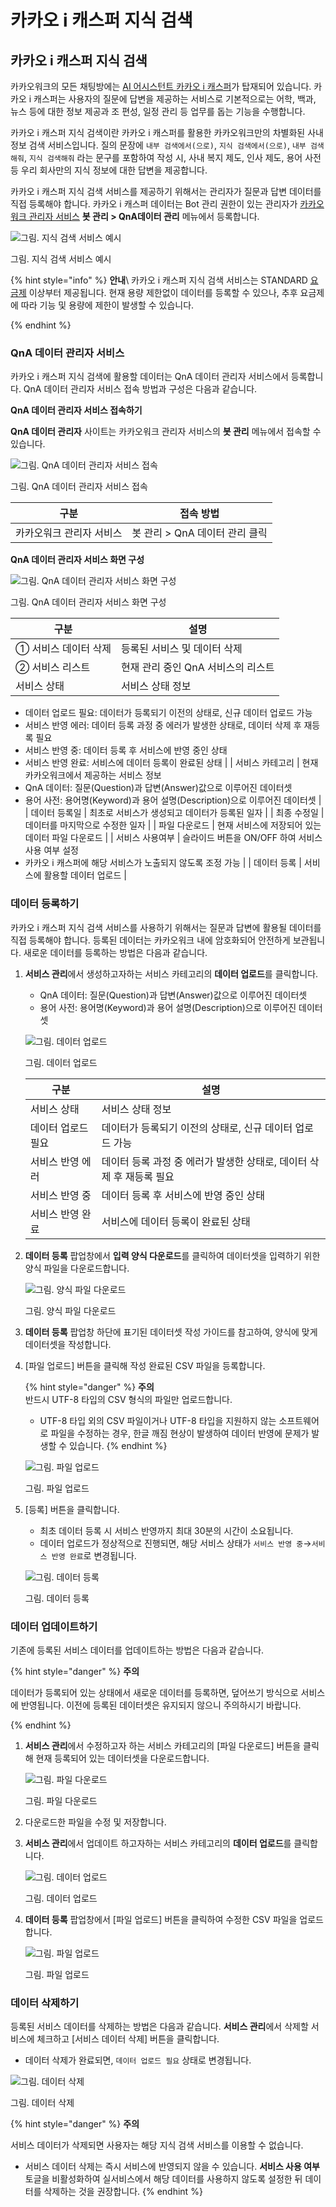 # 카카오 i 캐스퍼 지식 검색

## 카카오 i 캐스퍼 지식 검색



카카오워크의 모든 채팅방에는 [AI 어시스턴트 카카오 i 캐스퍼](https://kakaowork.oopy.io/user/kasper)가 탑재되어 있습니다. 카카오 i 캐스퍼는 사용자의 질문에 답변을 제공하는 서비스로 기본적으로는 어학, 백과, 뉴스 등에 대한 정보 제공과 조 편성, 일정 관리 등 업무를 돕는 기능을 수행합니다.

카카오 i 캐스퍼 지식 검색이란 카카오 i 캐스퍼를 활용한 카카오워크만의 차별화된 사내 정보 검색 서비스입니다. 질의 문장에 `내부 검색에서(으로)`, `지식 검색에서(으로)`, `내부 검색해줘`, `지식 검색해줘` 라는 문구를 포함하여 작성 시, 사내 복지 제도, 인사 제도, 용어 사전 등 우리 회사만의 지식 정보에 대한 답변을 제공합니다.

카카오 i 캐스퍼 지식 검색 서비스를 제공하기 위해서는 관리자가 질문과 답변 데이터를 직접 등록해야 합니다. 카카오 i 캐스퍼 데이터는 Bot 관리 권한이 있는 관리자가 [카카오워크 관리자 서비스](https://admin.kakaowork.com/) **봇 관리 > QnA데이터 관리** 메뉴에서 등록합니다.

![그림. 지식 검색 서비스 예시](https://s3-us-west-2.amazonaws.com/secure.notion-static.com/b9824456-3684-4fa4-b7d0-404341db0250/%E1%84%8C%E1%85%B5%E1%84%89%E1%85%B5%E1%86%A8\_%E1%84%80%E1%85%A5%E1%86%B7%E1%84%89%E1%85%A2%E1%86%A8\_%E1%84%89%E1%85%A5%E1%84%87%E1%85%B5%E1%84%89%E1%85%B3\_%E1%84%8B%E1%85%A8%E1%84%89%E1%85%B5.png)

그림. 지식 검색 서비스 예시

{% hint style="info" %}
**안내**\ 카카오 i 캐스퍼 지식 검색 서비스는 STANDARD [요금제](https://www.kakaowork.com/pricing) 이상부터 제공됩니다. 현재 용량 제한없이 데이터를 등록할 수 있으나, 추후 요금제에 따라 기능 및 용량에 제한이 발생할 수 있습니다.

{% endhint %}

### QnA 데이터 관리자 서비스

카카오 i 캐스퍼 지식 검색에 활용할 데이터는 QnA 데이터 관리자 서비스에서 등록합니다. QnA 데이터 관리자 서비스 접속 방법과 구성은 다음과 같습니다.

**QnA 데이터 관리자 서비스 접속하기**

**QnA 데이터 관리자** 사이트는 카카오워크 관리자 서비스의 **봇 관리** 메뉴에서 접속할 수 있습니다.

![그림. QnA 데이터 관리자 서비스 접속](https://s3-us-west-2.amazonaws.com/secure.notion-static.com/78b295ed-1a68-4929-81c7-3384eaff4791/QnA\_%E1%84%83%E1%85%A6%E1%84%8B%E1%85%B5%E1%84%90%E1%85%A5\_%E1%84%80%E1%85%AA%E1%86%AB%E1%84%85%E1%85%B5%E1%84%8C%E1%85%A1\_%E1%84%89%E1%85%A5%E1%84%87%E1%85%B5%E1%84%89%E1%85%B3\_%E1%84%8C%E1%85%A5%E1%86%B8%E1%84%89%E1%85%A9%E1%86%A8.png)

그림. QnA 데이터 관리자 서비스 접속

| 구분            | 접속 방법                |
| ------------- | -------------------- |
| 카카오워크 관리자 서비스 | 봇 관리 > QnA 데이터 관리 클릭 |

**QnA 데이터 관리자 서비스 화면 구성**

![그림. QnA 데이터 관리자 서비스 화면 구성](https://s3-us-west-2.amazonaws.com/secure.notion-static.com/7c2d32f8-e665-48ab-a35a-0a0a59e1f172/QnA\_%E1%84%83%E1%85%A6%E1%84%8B%E1%85%B5%E1%84%90%E1%85%A5\_%E1%84%80%E1%85%AA%E1%86%AB%E1%84%85%E1%85%B5%E1%84%8C%E1%85%A1\_%E1%84%89%E1%85%A5%E1%84%87%E1%85%B5%E1%84%89%E1%85%B3\_%E1%84%80%E1%85%AE%E1%84%89%E1%85%A5%E1%86%BC.png)

그림. QnA 데이터 관리자 서비스 화면 구성

| 구분           | 설명                    |
| ------------ | --------------------- |
| ① 서비스 데이터 삭제 | 등록된 서비스 및 데이터 삭제      |
| ② 서비스 리스트    | 현재 관리 중인 QnA 서비스의 리스트 |
| 서비스 상태       | 서비스 상태 정보             |

* 데이터 업로드 필요: 데이터가 등록되기 이전의 상태로, 신규 데이터 업로드 가능
* 서비스 반영 에러: 데이터 등록 과정 중 에러가 발생한 상태로, 데이터 삭제 후 재등록 필요
* 서비스 반영 중: 데이터 등록 후 서비스에 반영 중인 상태
* 서비스 반영 완료: 서비스에 데이터 등록이 완료된 상태 | | 서비스 카테고리 | 현재 카카오워크에서 제공하는 서비스 정보
* QnA 데이터: 질문(Question)과 답변(Answer)값으로 이루어진 데이터셋
* 용어 사전: 용어명(Keyword)과 용어 설명(Description)으로 이루어진 데이터셋 | | 데이터 등록일 | 최초로 서비스가 생성되고 데이터가 등록된 일자 | | 최종 수정일 | 데이터를 마지막으로 수정한 일자 | | 파일 다운로드 | 현재 서비스에 저장되어 있는 데이터 파일 다운로드 | | 서비스 사용여부 | 슬라이드 버튼을 ON/OFF 하여 서비스 사용 여부 설정
* 카카오 i 캐스퍼에 해당 서비스가 노출되지 않도록 조정 가능 | | 데이터 등록 | 서비스에 활용할 데이터 업로드 |

### 데이터 등록하기

카카오 i 캐스퍼 지식 검색 서비스를 사용하기 위해서는 질문과 답변에 활용될 데이터를 직접 등록해야 합니다. 등록된 데이터는 카카오워크 내에 암호화되어 안전하게 보관됩니다. 새로운 데이터를 등록하는 방법은 다음과 같습니다.

1.  **서비스 관리**에서 생성하고자하는 서비스 카테고리의 **데이터 업로드**를 클릭합니다.

    * QnA 데이터: 질문(Question)과 답변(Answer)값으로 이루어진 데이터셋
    * 용어 사전: 용어명(Keyword)과 용어 설명(Description)으로 이루어진 데이터셋

    ![그림. 데이터 업로드](https://s3-us-west-2.amazonaws.com/secure.notion-static.com/1f08d102-adcb-430d-8c4c-3c760deeab29/%E1%84%83%E1%85%A6%E1%84%8B%E1%85%B5%E1%84%90%E1%85%A5\_%E1%84%8B%E1%85%A5%E1%86%B8%E1%84%85%E1%85%A9%E1%84%83%E1%85%B3.png)

    그림. 데이터 업로드

    | 구분         | 설명                                       |
    | ---------- | ---------------------------------------- |
    | 서비스 상태     | 서비스 상태 정보                                |
    | 데이터 업로드 필요 | 데이터가 등록되기 이전의 상태로, 신규 데이터 업로드 가능         |
    | 서비스 반영 에러  | 데이터 등록 과정 중 에러가 발생한 상태로, 데이터 삭제 후 재등록 필요 |
    | 서비스 반영 중   | 데이터 등록 후 서비스에 반영 중인 상태                   |
    | 서비스 반영 완료  | 서비스에 데이터 등록이 완료된 상태                      |
2.  **데이터 등록** 팝업창에서 **입력 양식 다운로드**를 클릭하여 데이터셋을 입력하기 위한 양식 파일을 다운로드합니다.

    ![그림. 양식 파일 다운로드](https://s3-us-west-2.amazonaws.com/secure.notion-static.com/2fdc2512-eeea-416c-9599-1ab038997078/%E1%84%8B%E1%85%A3%E1%86%BC%E1%84%89%E1%85%B5%E1%86%A8\_%E1%84%91%E1%85%A1%E1%84%8B%E1%85%B5%E1%86%AF\_%E1%84%83%E1%85%A1%E1%84%8B%E1%85%AE%E1%86%AB%E1%84%85%E1%85%A9%E1%84%83%E1%85%B3.png)

    그림. 양식 파일 다운로드
3. **데이터 등록** 팝업창 하단에 표기된 데이터셋 작성 가이드를 참고하여, 양식에 맞게 데이터셋을 작성합니다.
4.  [파일 업로드] 버튼을 클릭해 작성 완료된 CSV 파일을 등록합니다.

    {% hint style="danger" %}
**주의**<br> 반드시 UTF-8 타입의 CSV 형식의 파일만 업로드합니다.

    * UTF-8 타입 외의 CSV 파일이거나 UTF-8 타입을 지원하지 않는 소프트웨어로 파일을 수정하는 경우, 한글 깨짐 현상이 발생하여 데이터 반영에 문제가 발생할 수 있습니다. {% endhint %}

    ![그림. 파일 업로드](https://s3-us-west-2.amazonaws.com/secure.notion-static.com/dd21cc03-96e1-4774-9eaf-c5fcc10db616/%E1%84%91%E1%85%A1%E1%84%8B%E1%85%B5%E1%86%AF\_%E1%84%8B%E1%85%A5%E1%86%B8%E1%84%85%E1%85%A9%E1%84%83%E1%85%B3.png)

    그림. 파일 업로드
5.  [등록] 버튼을 클릭합니다.

    * 최초 데이터 등록 시 서비스 반영까지 최대 30분의 시간이 소요됩니다.
    * 데이터 업로드가 정상적으로 진행되면, 해당 서비스 상태가 `서비스 반영 중`→`서비스 반영 완료`로 변경됩니다.

    ![그림. 데이터 등록](https://s3-us-west-2.amazonaws.com/secure.notion-static.com/ce39ce3b-58fe-425a-a2eb-4244e64ce08c/%E1%84%91%E1%85%A1%E1%84%8B%E1%85%B5%E1%86%AF\_%E1%84%8B%E1%85%A5%E1%86%B8%E1%84%85%E1%85%A9%E1%84%83%E1%85%B3.png)

    그림. 데이터 등록

### 데이터 업데이트하기

기존에 등록된 서비스 데이터를 업데이트하는 방법은 다음과 같습니다.

{% hint style="danger" %}
**주의**<br>

데이터가 등록되어 있는 상태에서 새로운 데이터를 등록하면, 덮어쓰기 방식으로 서비스에 반영됩니다. 이전에 등록된 데이터셋은 유지되지 않으니 주의하시기 바랍니다.

{% endhint %}

1.  **서비스 관리**에서 수정하고자 하는 서비스 카테고리의 [파일 다운로드] 버튼을 클릭해 현재 등록되어 있는 데이터셋을 다운로드합니다.

    ![그림. 파일 다운로드](https://s3-us-west-2.amazonaws.com/secure.notion-static.com/87e46851-3806-4f51-a3e7-0c483311238a/%E1%84%91%E1%85%A1%E1%84%8B%E1%85%B5%E1%86%AF\_%E1%84%83%E1%85%A1%E1%84%8B%E1%85%AE%E1%86%AB%E1%84%85%E1%85%A9%E1%84%83%E1%85%B3.png)

    그림. 파일 다운로드
2. 다운로드한 파일을 수정 및 저장합니다.
3.  **서비스 관리**에서 업데이트 하고자하는 서비스 카테고리의 **데이터 업로드**를 클릭합니다.

    ![그림. 데이터 업로드](https://s3-us-west-2.amazonaws.com/secure.notion-static.com/05a8ed74-f155-4e22-a3d7-c45317989808/%E1%84%83%E1%85%A6%E1%84%8B%E1%85%B5%E1%84%90%E1%85%A5\_%E1%84%8B%E1%85%A5%E1%86%B8%E1%84%85%E1%85%A9%E1%84%83%E1%85%B3.png)

    그림. 데이터 업로드
4.  **데이터 등록** 팝업창에서 [파일 업로드] 버튼을 클릭하여 수정한 CSV 파일을 업로드합니다.

    ![그림. 파일 업로드](https://s3-us-west-2.amazonaws.com/secure.notion-static.com/47c1fd0c-7a20-4bcd-a38c-66226128800f/%E1%84%91%E1%85%A1%E1%84%8B%E1%85%B5%E1%86%AF\_%E1%84%8B%E1%85%A5%E1%86%B8%E1%84%85%E1%85%A9%E1%84%83%E1%85%B3.png)

    그림. 파일 업로드

### 데이터 삭제하기

등록된 서비스 데이터를 삭제하는 방법은 다음과 같습니다. **서비스 관리**에서 삭제할 서비스에 체크하고 [서비스 데이터 삭제] 버튼을 클릭합니다.

* 데이터 삭제가 완료되면, `데이터 업로드 필요` 상태로 변경됩니다.

![그림. 데이터 삭제](https://s3-us-west-2.amazonaws.com/secure.notion-static.com/7f4cf5a6-fa69-467a-acc7-2cd3cffc5204/%E1%84%91%E1%85%A1%E1%84%8B%E1%85%B5%E1%86%AF\_%E1%84%8B%E1%85%A5%E1%86%B8%E1%84%85%E1%85%A9%E1%84%83%E1%85%B3-2.png)

그림. 데이터 삭제

{% hint style="danger" %}
**주의**<br>

서비스 데이터가 삭제되면 사용자는 해당 지식 검색 서비스를 이용할 수 없습니다.

* 서비스 데이터 삭제는 즉시 서비스에 반영되지 않을 수 있습니다. **서비스 사용 여부** 토글을 비활성화하여 실서비스에서 해당 데이터를 사용하지 않도록 설정한 뒤 데이터를 삭제하는 것을 권장합니다. {% endhint %}
